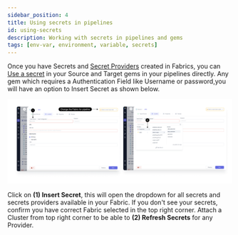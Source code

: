 ```yaml
---
sidebar_position: 4
title: Using secrets in pipelines
id: using-secrets
description: Working with secrets in pipelines and gems
tags: [env-var, environment, variable, secrets]
---
```


Once you have Secrets and [Secret Providers](./secret-management.md) created in Fabrics, you can [Use a secret](./using-secrets.md) in your Source and Target gems in your pipelines directly.
Any gem which requires a Authentication Field like Username or password,you will have an option to Insert Secret as shown below.

![use_secret](img/Use_secret.png)

Click on **(1) Insert Secret**, this will open the dropdown for all secrets and secrets providers available in your Fabric.
If you don't see your secrets, confirm you have correct Fabric selected in the top right corner.
Attach a Cluster from top right corner to be able to **(2) Refresh Secrets** for any Provider.

